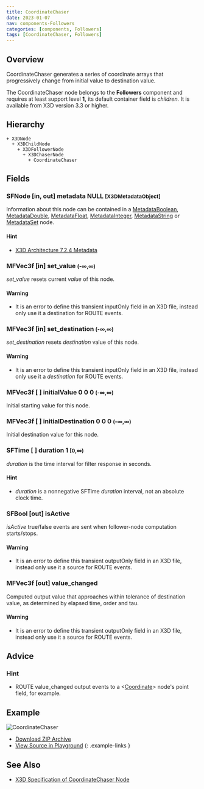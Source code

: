 ```yaml
---
title: CoordinateChaser
date: 2023-01-07
nav: components-Followers
categories: [components, Followers]
tags: [CoordinateChaser, Followers]
---
```

<style>
.post h3 {
  word-spacing: 0.2em;
}
</style>

## Overview

CoordinateChaser generates a series of coordinate arrays that progressively change from initial value to destination value.

The CoordinateChaser node belongs to the **Followers** component and requires at least support level **1,** its default container field is *children.* It is available from X3D version 3.3 or higher.

## Hierarchy

```
+ X3DNode
  + X3DChildNode
    + X3DFollowerNode
      + X3DChaserNode
        + CoordinateChaser
```

## Fields

### SFNode [in, out] **metadata** NULL <small>[X3DMetadataObject]</small>

Information about this node can be contained in a [MetadataBoolean](/x_ite/components/core/metadataboolean/), [MetadataDouble](/x_ite/components/core/metadatadouble/), [MetadataFloat](/x_ite/components/core/metadatafloat/), [MetadataInteger](/x_ite/components/core/metadatainteger/), [MetadataString](/x_ite/components/core/metadatastring/) or [MetadataSet](/x_ite/components/core/metadataset/) node.

#### Hint

- [X3D Architecture 7.2.4 Metadata](https://www.web3d.org/specifications/X3Dv4/ISO-IEC19775-1v4-IS/Part01/components/core.html#Metadata)

### MFVec3f [in] **set_value** <small>(-∞,∞)</small>

*set_value* resets current *value* of this node.

#### Warning

- It is an error to define this transient inputOnly field in an X3D file, instead only use it a destination for ROUTE events.

### MFVec3f [in] **set_destination** <small>(-∞,∞)</small>

*set_destination* resets *destination* value of this node.

#### Warning

- It is an error to define this transient inputOnly field in an X3D file, instead only use it a *destination* for ROUTE events.

### MFVec3f [ ] **initialValue** 0 0 0 <small>(-∞,∞)</small>

Initial starting value for this node.

### MFVec3f [ ] **initialDestination** 0 0 0 <small>(-∞,∞)</small>

Initial destination value for this node.

### SFTime [ ] **duration** 1 <small>[0,∞)</small>

*duration* is the time interval for filter response in seconds.

#### Hint

- *duration* is a nonnegative SFTime *duration* interval, not an absolute clock time.

### SFBool [out] **isActive**

*isActive* true/false events are sent when follower-node computation starts/stops.

#### Warning

- It is an error to define this transient outputOnly field in an X3D file, instead only use it a source for ROUTE events.

### MFVec3f [out] **value_changed**

Computed output value that approaches within tolerance of destination value, as determined by elapsed time, order and tau.

#### Warning

- It is an error to define this transient outputOnly field in an X3D file, instead only use it a source for ROUTE events.

## Advice

### Hint

- ROUTE value_changed output events to a \<[Coordinate](/x_ite/components/rendering/coordinate/)\> node's point field, for example.

## Example

<x3d-canvas class="xr-button-br" src="https://create3000.github.io/media/examples/Followers/CoordinateChaser/CoordinateChaser.x3d" contentScale="auto" update="auto">
  <img src="https://create3000.github.io/media/examples/Followers/CoordinateChaser/screenshot.avif" alt="CoordinateChaser"/>
</x3d-canvas>

- [Download ZIP Archive](https://create3000.github.io/media/examples/Followers/CoordinateChaser/CoordinateChaser.zip)
- [View Source in Playground](/x_ite/playground/?url=https://create3000.github.io/media/examples/Followers/CoordinateChaser/CoordinateChaser.x3d)
{: .example-links }

## See Also

- [X3D Specification of CoordinateChaser Node](https://www.web3d.org/documents/specifications/19775-1/V4.0/Part01/components/followers.html#CoordinateChaser)
